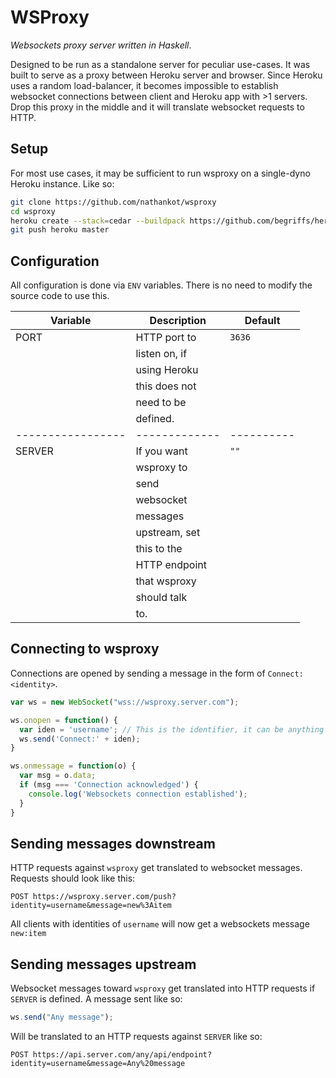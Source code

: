 # WSProxy

_Websockets proxy server written in Haskell_.

Designed to be run as a standalone server for peculiar use-cases. It was built
to serve as a proxy between Heroku server and browser. Since Heroku uses a
random load-balancer, it becomes impossible to establish websocket connections
between client and Heroku app with >1 servers. Drop this proxy in the middle and
it will translate websocket requests to HTTP.

## Setup

For most use cases, it may be sufficient to run wsproxy on a single-dyno Heroku
instance. Like so:

```sh
git clone https://github.com/nathankot/wsproxy
cd wsproxy
heroku create --stack=cedar --buildpack https://github.com/begriffs/heroku-buildpack-ghc.git
git push heroku master
```

##  Configuration

All configuration is done via `ENV` variables. There is no need to modify the
source code to use this.

  |Variable         |Description  |Default   |
  |-----------------|-------------|----------|
  |PORT             |HTTP port to | `3636`   |
  |                 |listen on, if|          |
  |                 |using Heroku |          |
  |                 |this does not|          |
  |                 |need to be   |          |
  |                 |defined.     |          |
  |-----------------|-------------|----------|
  |SERVER           |If you want  | `""`     |
  |                 |wsproxy to   |          |
  |                 |send         |          |
  |                 |websocket    |          |
  |                 |messages     |          |
  |                 |upstream, set|          |
  |                 |this to the  |          |
  |                 |HTTP endpoint|          |
  |                 |that wsproxy |          |
  |                 |should talk  |          |
  |                 |to.          |          |

## Connecting to wsproxy

Connections are opened by sending a message in the form of `Connect:<identity>`.

```js
var ws = new WebSocket("wss://wsproxy.server.com");

ws.onopen = function() {
  var iden = 'username'; // This is the identifier, it can be anything
  ws.send('Connect:' + iden);
}

ws.onmessage = function(o) {
  var msg = o.data;
  if (msg === 'Connection acknowledged') {
    console.log('Websockets connection established');
  }
}
```

## Sending messages downstream

HTTP requests against `wsproxy` get translated to websocket messages. Requests
should look like this:

```
POST https://wsproxy.server.com/push?identity=username&message=new%3Aitem
```

All clients with identities of `username` will now get a websockets message `new:item`

## Sending messages upstream

Websocket messages toward `wsproxy` get translated into HTTP requests if
`SERVER` is defined. A message sent like so:

```js
ws.send("Any message");
```

Will be translated to an HTTP requests against `SERVER` like so:

```
POST https://api.server.com/any/api/endpoint?identity=username&message=Any%20message
```
